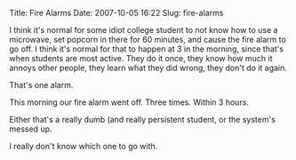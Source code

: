 Title: Fire Alarms
Date: 2007-10-05 16:22
Slug: fire-alarms

I think it's normal for some idiot college student to not know how to
use a microwave, set popcorn in there for 60 minutes, and cause the fire
alarm to go off. I think it's normal for that to happen at 3 in the
morning, since that's when students are most active. They do it once,
they know how much it annoys other people, they learn what they did
wrong, they don't do it again.

That's one alarm.

This morning our fire alarm went off. Three times. Within 3 hours.

Either that's a really dumb (and really persistent student, or the
system's messed up.

I really don't know which one to go with.

